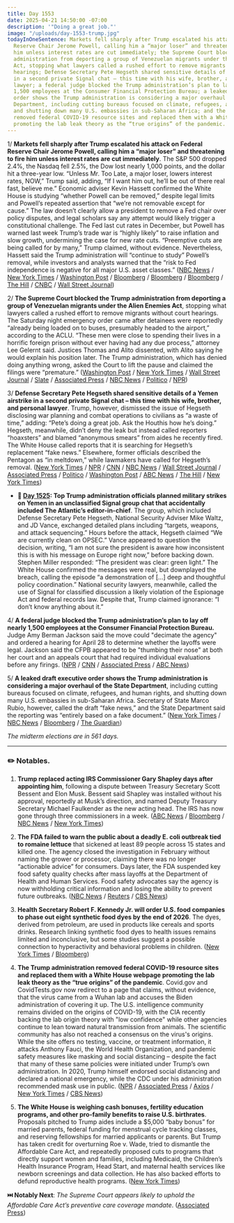 ```yaml
---
title: Day 1553
date: 2025-04-21 14:50:00 -07:00
description: '"Doing a great job."'
image: "/uploads/day-1553-trump.jpg"
todayInOneSentence: Markets fell sharply after Trump escalated his attack on Federal
  Reserve Chair Jerome Powell, calling him a “major loser” and threatening to fire
  him unless interest rates are cut immediately; the Supreme Court blocked the Trump
  administration from deporting a group of Venezuelan migrants under the Alien Enemies
  Act, stopping what lawyers called a rushed effort to remove migrants without court
  hearings; Defense Secretary Pete Hegseth shared sensitive details of a Yemen airstrike
  in a second private Signal chat – this time with his wife, brother, and personal
  lawyer; a federal judge blocked the Trump administration’s plan to lay off nearly
  1,500 employees at the Consumer Financial Protection Bureau; a leaked draft executive
  order shows the Trump administration is considering a major overhaul of the State
  Department, including cutting bureaus focused on climate, refugees, and human rights,
  and shutting down many U.S. embassies in sub-Saharan Africa; and the Trump administration
  removed federal COVID-19 resource sites and replaced them with a White House webpage
  promoting the lab leak theory as the “true origins” of the pandemic.
---
```


1/ **Markets fell sharply after Trump escalated his attack on Federal Reserve Chair Jerome Powell, calling him a “major loser” and threatening to fire him unless interest rates are cut immediately**. The S&P 500 dropped 2.4%, the Nasdaq fell 2.5%, the Dow lost nearly 1,000 points, and the dollar hit a three-year low. “Unless Mr. Too Late, a major loser, lowers interest rates, NOW,” Trump said, adding, “If I want him out, he’ll be out of there real fast, believe me.”  Economic adviser Kevin Hassett confirmed the White House is studying “whether Powell can be removed,” despite legal limits and Powell’s repeated assertion that “we’re not removable except for cause.” The law doesn’t clearly allow a president to remove a Fed chair over policy disputes, and legal scholars say any attempt would likely trigger a constitutional challenge. The Fed last cut rates in December, but Powell has warned last week Trump’s trade war is “highly likely” to raise inflation and slow growth, undermining the case for new rate cuts. “Preemptive cuts are being called for by many,” Trump claimed, without evidence. Nevertheless, Hassett said the Trump administration will “continue to study” Powell’s removal, while investors and analysts warned that the “risk to Fed independence is negative for all major U.S. asset classes.” ([NBC News](https://www.nbcnews.com/business/economy/trump-taunts-jerome-powell-waiting-long-cut-rates-rcna202123) / [New York Times](https://www.nytimes.com/2025/04/21/business/trump-tariffs-stock-markets.html) / [Washington Post](https://www.washingtonpost.com/business/2025/04/21/trump-federal-reserve-powell-interest-rates-inflation/) / [Bloomberg](https://www.bloomberg.com/news/articles/2025-04-21/trump-warns-us-economy-could-slow-if-powell-doesn-t-cut-rates) / [Bloomberg](https://www.bloomberg.com/news/articles/2025-04-20/asian-stocks-set-for-mixed-open-us-futures-dip-markets-wrap) / [Bloomberg](https://www.bloomberg.com/news/articles/2025-04-18/trump-studying-whether-removing-powell-is-option-hassett-says) / [The Hill](https://thehill.com/business/5256173-trump-exploring-firing-fed-chair/) / [CNBC](https://www.cnbc.com/2025/04/18/trump-will-study-whether-to-fire-fed-chair-powell-adviser-says.html) / [Wall Street Journal](https://www.wsj.com/economy/central-banking/trump-powell-fed-interest-rate-48ced029))

2/ **The Supreme Court blocked the Trump administration from deporting a group of Venezuelan migrants under the Alien Enemies Act**, stopping what lawyers called a rushed effort to remove migrants without court hearings. The Saturday night emergency order came after detainees were reportedly “already being loaded on to buses, presumably headed to the airport,” according to the ACLU. “These men were close to spending their lives in a horrific foreign prison without ever having had any due process,” attorney Lee Gelernt said. Justices Thomas and Alito dissented, with Alito saying he would explain his position later. The Trump administration, which has denied doing anything wrong, asked the Court to lift the pause and claimed the filings were “premature.” ([Washington Post](https://www.washingtonpost.com/immigration/2025/04/18/aclu-alien-enemies-deportations-trump/) / [New York Times](https://www.nytimes.com/2025/04/18/us/trump-deportations-venezuelans-el-salvador.html) / [Wall Street Journal](https://www.wsj.com/politics/policy/trump-migrant-deportations-alien-enemies-act-759f25dd) / [Slate](https://slate.com/news-and-politics/2025/04/supreme-court-blocks-deportations-donald-trump-alito-dissent.html) / [Associated Press](https://apnews.com/article/aclu-trump-deport-venezuelans-supreme-court-5d85ffec44fca7c267315b34cec9ddb2) / [NBC News](https://www.nbcnews.com/politics/supreme-court/supreme-court-orders-trump-administration-not-deport-venezuelans-now-rcna201949) / [Politico](https://www.politico.com/news/2025/04/18/trump-deportations-alien-enemies-act-00299474) / [NPR](https://www.npr.org/2025/04/18/nx-s1-5369579/supreme-court-block-deportations-venezuelans))

3/ **Defense Secretary Pete Hegseth shared sensitive details of a Yemen airstrike in a second private Signal chat – this time with his wife, brother, and personal lawyer**. Trump, however, dismissed the issue of Hegseth disclosing war planning and combat operations to civilians as “a waste of time,” adding: “Pete’s doing a great job. Ask the Houthis how he’s doing.” Hegseth, meanwhile, didn’t deny the leak but instead called reporters “hoaxsters” and blamed “anonymous smears” from aides he recently fired. The White House called reports that it is searching for Hegseth’s replacement “fake news.” Elsewhere, former officials described the Pentagon as “in meltdown,” while lawmakers have called for Hegseth’s removal. ([New York Times](https://www.nytimes.com/2025/04/20/us/politics/hegseth-yemen-attack-second-signal-chat.html) / [NPR](https://www.npr.org/2025/04/21/nx-s1-5371312/trump-white-house-pete-hegseth-defense-department) / [CNN](https://www.cnn.com/2025/04/20/politics/hegseth-second-signal-chat-military-plans/index.html) / [NBC News](https://www.nbcnews.com/politics/national-security/pete-hegseth-signal-chat-yemen-rcna202063) / [Wall Street Journal](https://www.wsj.com/politics/national-security/pete-hegseth-signal-chat-pentagon-e717ea84) / [Associated Press](https://apnews.com/article/hegseth-signal-chat-pentagon-trump-30dc4c3d0e75a89f3fd883f38b26afff) / [Politico](https://www.politico.com/news/2025/04/21/trump-hegseth-leadership-00301052) / [Washington Post](https://www.washingtonpost.com/national-security/2025/04/20/pentagon-signal-leak-hegseth-ullyot/) / [ABC News](https://abcnews.go.com/Politics/hegseth-trump-same-page-after-2nd-signal-chat/story?id=121010785) / [The Hill](https://thehill.com/homenews/administration/5258476-defense-secretary-pete-hegseth-controversy/) / [New York Times](https://www.nytimes.com/2025/04/21/us/politics/trump-hegseth-signal-chat-leak.html))

* **📌 [Day 1525](https://whatthefuckjusthappenedtoday.com/2025/03/24/day-1525/#1-top-trump-administration-officials): Top Trump administration officials planned military strikes on Yemen in an unclassified Signal group chat that accidentally included The Atlantic’s editor-in-chief**. The group, which included Defense Secretary Pete Hegseth, National Security Adviser Mike Waltz, and JD Vance, exchanged detailed plans including “targets, weapons, and attack sequencing.” Hours before the attack, Hegseth claimed “We are currently clean on OPSEC.” Vance appeared to question the decision, writing, “I am not sure the president is aware how inconsistent this is with his message on Europe right now,” before backing down. Stephen Miller responded: “The president was clear: green light.” The White House confirmed the messages were real, but downplayed the breach, calling the episode “a demonstration of \[…\] deep and thoughtful policy coordination.” National security lawyers, meanwhile, called the use of Signal for classified discussion a likely violation of the Espionage Act and federal records law. Despite that, Trump claimed ignorance: “I don’t know anything about it.”

4/ **A federal judge blocked the Trump administration’s plan to lay off nearly 1,500 employees at the Consumer Financial Protection Bureau.** Judge Amy Berman Jackson said the move could "decimate the agency" and ordered a hearing for April 28 to determine whether the layoffs were legal. Jackson said the CFPB appeared to be "thumbing their nose" at both her court and an appeals court that had required individual evaluations before any firings. ([NPR](https://www.npr.org/2025/04/17/nx-s1-5368206/cfpb-layoffs-rif) / [CNN](https://www.cnn.com/2025/04/18/politics/cfpb-firings-court-hearing-doge/) / [Associated Press](https://apnews.com/article/trump-consumer-financial-protection-bureau-65c7953b6d79043fc2ac58b660c3847d) / [ABC News](https://abcnews.go.com/Politics/judge-orders-halt-mass-firings-consumer-financial-protection/story?id=120951391))

5/ **A leaked draft executive order shows the Trump administration is considering a major overhaul of the State Department**, including cutting bureaus focused on climate, refugees, and human rights, and shutting down many U.S. embassies in sub-Saharan Africa. Secretary of State Marco Rubio, however, called the draft “fake news,” and the State Department said the reporting was “entirely based on a fake document.” ([New York Times](https://www.nytimes.com/2025/04/20/us/politics/trump-state-department-overhaul.html) / [NBC News](https://www.nbcnews.com/politics/trump-administration/trump-draft-executive-order-sweeping-changes-state-department-rcna202047) / [Bloomberg](https://www.bloomberg.com/news/articles/2025-04-20/trump-draft-looks-for-radical-reshaping-of-state-department) / [The Guardian](https://www.theguardian.com/us-news/2025/apr/20/trump-administration-state-department))

*The midterm elections are in 561 days.*

---

### ✏️ Notables.

1. **Trump replaced acting IRS Commissioner Gary Shapley days after appointing him**, following a dispute between Treasury Secretary Scott Bessent and Elon Musk. Bessent said Shapley was installed without his approval, reportedly at Musk’s direction, and named Deputy Treasury Secretary Michael Faulkender as the new acting head. The IRS has now gone through three commissioners in a week. ([ABC News](https://abcnews.go.com/Politics/trump-replaces-acting-irs-commissioner-days-after-appointing/story?id=120959980) / [Bloomberg](https://www.bloomberg.com/news/articles/2025-04-18/bessent-replaces-acting-irs-commissioner-in-musk-power-struggle) / [NBC News](https://www.nbcnews.com/politics/politics-news/trump-replacing-acting-irs-commissioner-rcna201907) / [New York Times](https://www.nytimes.com/2025/04/18/us/politics/irs-scott-bessent-elon-musk.html))

2. **The FDA failed to warn the public about a deadly E. coli outbreak tied to romaine lettuce** that sickened at least 89 people across 15 states and killed one. The agency closed the investigation in February without naming the grower or processor, claiming there was no longer “actionable advice” for consumers. Days later, the FDA suspended key food safety quality checks after mass layoffs at the Department of Health and Human Services. Food safety advocates say the agency is now withholding critical information and losing the ability to prevent future outbreaks. ([NBC News](https://www.nbcnews.com/news/us-news/ecoli-bacteria-lettuce-outbreak-rcna200236) / [Reuters](https://www.reuters.com/world/us/us-fda-suspends-food-safety-quality-checks-after-staff-cuts-2025-04-17/) / [CBS News](https://www.cbsnews.com/news/fda-food-safety-inspections-plans/))

3. **Health Secretary Robert F. Kennedy Jr. will order U.S. food companies to phase out eight synthetic food dyes by the end of 2026**. The dyes, derived from petroleum, are used in products like cereals and sports drinks. Research linking synthetic food dyes to health issues remains limited and inconclusive, but some studies suggest a possible connection to hyperactivity and behavioral problems in children. ([New York Times](https://www.nytimes.com/2025/04/21/dining/rfk-jr-food-dyes.html) / [Bloomberg](https://www.bloomberg.com/news/articles/2025-04-21/rfk-jr-is-set-to-cut-synthetic-food-dyes-from-us-food-supply))

4. **The Trump administration removed federal COVID-19 resource sites and replaced them with a White House webpage promoting the lab leak theory as the “true origins” of the pandemic**. Covid.gov and CovidTests.gov now redirect to a page that claims, without evidence, that the virus came from a Wuhan lab and accuses the Biden administration of covering it up. The U.S. intelligence community remains divided on the origins of COVID-19, with the CIA recently backing the lab origin theory with "low confidence" while other agencies continue to lean toward natural transmission from animals. ​The scientific community has also not reached a consensus on the virus's origins. While the site offers no testing, vaccine, or treatment information, it attacks Anthony Fauci, the World Health Organization, and pandemic safety measures like masking and social distancing – despite the fact that many of these same policies were initiated under Trump’s own administration. In 2020, Trump himself endorsed social distancing and declared a national emergency, while the CDC under his administration recommended mask use in public. ([NPR](https://www.npr.org/sections/shots-health-news/2025/04/18/g-s1-61324/lab-leak-white-house-covid-origins) / [Associated Press](https://apnews.com/article/trump-covid-origin-lab-leak-fauci-c8767c1e2c5698c845059ab7f0534ff7) / [Axios](https://www.axios.com/2025/04/18/covid-lab-leak-website-trump-white-house) / [New York Times](https://www.nytimes.com/2025/04/18/science/trump-covid-website-lab-leak.html) / [CBS News](https://www.cbsnews.com/news/trump-administration-replaces-covid-websites/))

5. **The White House is weighing cash bonuses, fertility education programs, and other pro-family benefits to raise U.S. birthrates**. Proposals pitched to Trump aides include a $5,000 “baby bonus” for married parents, federal funding for menstrual cycle tracking classes, and reserving fellowships for married applicants or parents. But Trump has taken credit for overturning Roe v. Wade, tried to dismantle the Affordable Care Act, and repeatedly proposed cuts to programs that directly support women and families, including Medicaid, the Children’s Health Insurance Program, Head Start, and maternal health services like newborn screenings and data collection. He has also backed efforts to defund reproductive health programs. ([New York Times](https://www.nytimes.com/2025/04/21/us/politics/trump-birthrate-proposals.html))

**⏭️ Notably Next**: *The Supreme Court appears likely to uphold the Affordable Care Act’s preventive care coverage mandate*. ([Associated Press](https://apnews.com/article/supreme-court-obamacare-preventive-care-302c4a0de7c72461a6617b8271b3fba6))